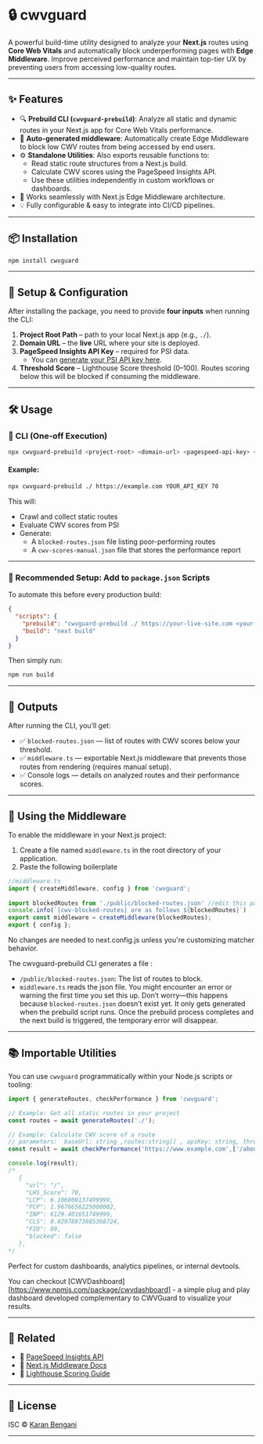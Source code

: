 
# 🔒 cwvguard

A powerful build-time utility designed to analyze your **Next.js** routes using **Core Web Vitals** and automatically block underperforming pages with **Edge Middleware**. Improve perceived performance and maintain top-tier UX by preventing users from accessing low-quality routes.

---

## ✨ Features

- 🔍 **Prebuild CLI (`cwvguard-prebuild`)**: Analyze all static and dynamic routes in your Next.js app for Core Web Vitals performance.
- 🚫 **Auto-generated middleware**: Automatically create Edge Middleware to block low CWV routes from being accessed by end users.
- ⚙️ **Standalone Utilities**: Also exports reusable functions to:
  - Read static route structures from a Next.js build.
  - Calculate CWV scores using the PageSpeed Insights API.
  - Use these utilities independently in custom workflows or dashboards.
- 🔗 Works seamlessly with Next.js Edge Middleware architecture.
- 💡 Fully configurable & easy to integrate into CI/CD pipelines.

---

## 📦 Installation

```bash
npm install cwvguard
```

---

## 🚀 Setup & Configuration

After installing the package, you need to provide **four inputs** when running the CLI:

1. **Project Root Path** – path to your local Next.js app (e.g., `./`).
2. **Domain URL** – the **live** URL where your site is deployed.
3. **PageSpeed Insights API Key** – required for PSI data.
   - You can [generate your PSI API key here](https://developers.google.com/speed/docs/insights/v5/get-started).
4. **Threshold Score** – Lighthouse Score threshold (0–100). Routes scoring below this will be blocked if consuming the middleware.

---

## 🛠️ Usage

### 🔹 CLI (One-off Execution)

```bash
npx cwvguard-prebuild <project-root> <domain-url> <pagespeed-api-key> <threshold>
```

#### Example:

```bash
npx cwvguard-prebuild ./ https://example.com YOUR_API_KEY 70
```

This will:
- Crawl and collect static routes
- Evaluate CWV scores from PSI
- Generate:
  - A `blocked-routes.json` file listing poor-performing routes
  - A `cwv-scores-manual.json` file that stores the performance report

---

### 🔹 Recommended Setup: Add to `package.json` Scripts

To automate this before every production build:

```json
{
  "scripts": {
    "prebuild": "cwvguard-prebuild ./ https://your-live-site.com <your-psi-key> 70",
    "build": "next build"
  }
}
```

Then simply run:

```bash
npm run build
```

---

## 📁 Outputs

After running the CLI, you’ll get:

- ✅ `blocked-routes.json` — list of routes with CWV scores below your threshold.
- ✅ `middleware.ts` — exportable Next.js middleware that prevents those routes from rendering (requires manual setup).
- ✅ Console logs — details on analyzed routes and their performance scores.

---

## 🧱 Using the Middleware

To enable the middleware in your Next.js project:
1. Create a file named `middleware.ts` in the root directory of your application.
2. Paste the following boilerplate 

```ts
//middleware.ts
import { createMiddleware, config } from 'cwvguard';
 
import blockedRoutes from './public/blocked-routes.json' //edit this path if required
console.info(`[cwv-blocked-routes] are as follows ${blockedRoutes}`)
export const middleware = createMiddleware(blockedRoutes);
export { config };
```
No changes are needed to next.config.js unless you're customizing matcher behavior.

The cwvguard-prebuild CLI generates a file :
- `/public/blocked-routes.json`: The list of routes to block.
- `middleware.ts` reads the json file. You might encounter an error or warning the first time you set this up. Don’t worry—this happens because `blocked-routes.json` doesn’t exist yet. It only gets generated when the prebuild script runs. Once the prebuild process completes and the next build is triggered, the temporary error will disappear.

---

## 📚 Importable Utilities

You can use `cwvguard` programmatically within your Node.js scripts or tooling:

```ts
import { generateRoutes, checkPerformance } from 'cwvguard';

// Example: Get all static routes in your project
const routes = await generateRoutes('./');

// Example: Calculate CWV score of a route 
// parameters:  baseUrl: string ,routes:string[] , apiKey: string, threshold : number 
const result = await checkPerformance('https://www.example.com',['/about'], 'YOUR_API_KEY',50);

console.log(result);
/*
   {
     "url": "/",
     "LHS_Score": 70,
     "LCP": 6.106800137499999,
     "FCP": 1.9676656225000002,
     "INP": 6129.401651749999,
     "CLS": 0.02978873885368724,
     "FID": 89,
     "blocked": false
   },
*/
```

Perfect for custom dashboards, analytics pipelines, or internal devtools.

You can checkout [CWVDashboard][https://www.npmjs.com/package/cwvdashboard] - a simple plug and play dashboard developed complementary to CWVGuard to visualize your results.

---

## 📎 Related

- 🔗 [PageSpeed Insights API](https://developers.google.com/speed/docs/insights/v5/get-started)
- 🔗 [Next.js Middleware Docs](https://nextjs.org/docs/advanced-features/middleware)
- 🔗 [Lighthouse Scoring Guide](https://web.dev/performance-scoring/)

---

## 📃 License

ISC © [Karan Bengani](https://github.com/KaranBengani)

---